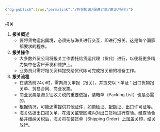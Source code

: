 ```yaml
---
{"dg-publish":true,"permalink":"/外贸知识/跟进订单/单证/报关/"}
---
```


报关

1. **报关概述**
    - 要将货物运出国境，必须先与海关进行交互，即进行报关。这是每个国家都要求的程序。
2. **报关操作**
    - 大多数外贸公司将报关工作委托给货运代理（货代）进行，以便将更多精力集中在客户开发和维护上。
    - 业务员只需将相关资料提交给货代即可完成报关前的准备工作。
3. **报关流程**
    - 在装货前24小时，需向海关申报（报关），并提交以下单证：出口货物报关单、贸易合同、商业发票。
    - 商业发票是海关征收关税的重要依据，装箱单（Packing List）也是必需的。
    - 根据情况，可能还需提供其他证件，如商检证、配额证、出口许可证等。
    - 海关依据出口报关单，在海关监管区域内对出口货物进行查验。经查验合格并缴纳关税后，海关将在装货单（Shipping Order）上加盖关印，结关放行。

